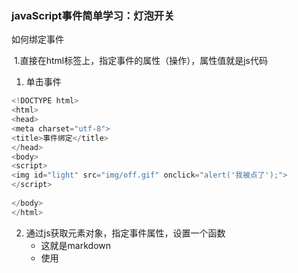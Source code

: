 ### javaScript事件简单学习：灯泡开关

如何绑定事件

​		1.直接在html标签上，指定事件的属性（操作），属性值就是js代码
1. 单击事件

```javascript
<!DOCTYPE html>
<html>
<head> 
<meta charset="utf-8"> 
<title>事件绑定</title> 
</head>
<body>
<script>
<img id="light" src="img/off.gif" onclick="alert('我被点了');">
</script>
	
</body>
</html>
```
2. 通过js获取元素对象，指定事件属性，设置一个函数
    + 这就是markdown
    + 使用
